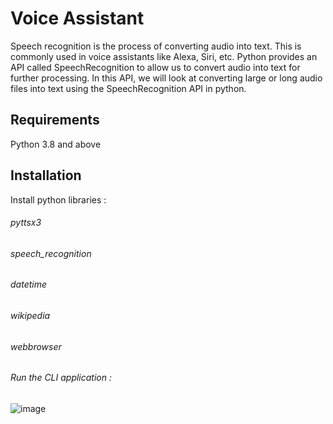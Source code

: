 
# Voice Assistant
Speech recognition is the process of converting audio into text. This is commonly used in voice assistants like Alexa, Siri, etc. Python provides an API called SpeechRecognition to allow us to convert audio into text for further processing. In this API, we will look at converting large or long audio files into text using the SpeechRecognition API in python.

## Requirements
Python 3.8 and  above 



## Installation 
Install python libraries :
######  pyttsx3                        
###### speech_recognition          
###### datetime
###### wikipedia
###### webbrowser

###### Run the CLI application :
![image](https://user-images.githubusercontent.com/66878185/148819146-da5b3cc4-ffcd-4ee0-8c97-4cbecfa1d68c.png)

